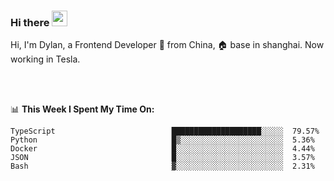 ### Hi there <img src="https://media.giphy.com/media/hvRJCLFzcasrR4ia7z/giphy.gif" width="25px">

<!-- ![visitors](https://visitor-badge.glitch.me/badge?page_id=dislfyer.dislfyer) -->

Hi, I'm Dylan, a Frontend Developer 🚀 from China, 🏠 base in shanghai. Now working in Tesla.

<br/>
<br/>

📊 **This Week I Spent My Time On:**


<!--START_SECTION:waka-->

```text
TypeScript                          ████████████████████░░░░░  79.57%
Python                              █▒░░░░░░░░░░░░░░░░░░░░░░░  5.36%
Docker                              █░░░░░░░░░░░░░░░░░░░░░░░░  4.44%
JSON                                █░░░░░░░░░░░░░░░░░░░░░░░░  3.57%
Bash                                ▓░░░░░░░░░░░░░░░░░░░░░░░░  2.31%
```

<!--END_SECTION:waka-->

<!--
**About Me:**
 -->
